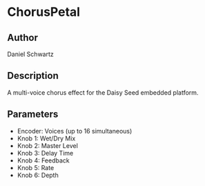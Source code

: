 # ChorusPetal

## Author

Daniel Schwartz

## Description

A multi-voice chorus effect for the Daisy Seed embedded platform.

## Parameters

- Encoder: Voices (up to 16 simultaneous)
- Knob 1: Wet/Dry Mix
- Knob 2: Master Level
- Knob 3: Delay Time
- Knob 4: Feedback
- Knob 5: Rate
- Knob 6: Depth
